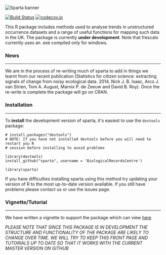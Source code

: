 ![Sparta banner](https://raw.githubusercontent.com/AugustT/sparta/master/logo.png)


[![Build Status](https://travis-ci.org/BiologicalRecordsCentre/sparta.svg)](https://travis-ci.org/BiologicalRecordsCentre/sparta)
[![codecov.io](https://codecov.io/github/BiologicalRecordsCentre/sparta/coverage.svg?branch=master)](https://codecov.io/github/BiologicalRecordsCentre/sparta?branch=master)

This R package includes methods used to analyse trends in unstructured occurrence datasets and a range of useful functions for mapping such data in the UK. The package is currently **under development**. Note that frescalo currently uses an .exe compiled only for windows. 

### News
----------------

We are in the process of re-writing much of sparta to add in things we learnt from our recent publication (Statistics for citizen science: extracting signals of change from noisy ecological data. 2014. Nick J. B. Isaac, Arco J. van Strien, Tom A. August, Marnix P. de Zeeuw and David B. Roy). Once the re-write is complete the package will go on CRAN.

### Installation
----------------

To **install** the development version of sparta, it's easiest to use the `devtools` package:

    # install.packages("devtools")
    # NOTE: If you have not installed devtools before you will need to restart you R
    # session before installing to avoid problems
    
    library(devtools)
    install_github("sparta", username = 'BiologicalRecordsCentre')
    
    library(sparta)

If you have difficulties installing sparta using this method try updating your version of R to the most up-to-date version available. If you still have problems please contact us or use the issues page.


### Vignette/Tutorial
----------------

We have written a vignette to support the package which can view [here](https://github.com/BiologicalRecordsCentre/sparta/raw/master/vignettes/sparta_vignette.pdf)

*PLEASE NOTE THAT SINCE THIS PACKAGE IS IN DEVELOPMENT THE STRUCTURE AND FUNCTIONALITY OF THE PACKAGE ARE LIKELY TO CHANGE OVER TIME. WE WILL TRY TO KEEP THIS FRONT PAGE AND TUTORIALS UP TO DATE SO THAT IT WORKS WITH THE CURRENT MASTER VERSION ON GITHUB*
